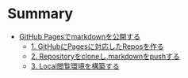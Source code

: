 # Summary

* [GitHub Pagesでmarkdownを公開する](TABLE.md)
    * [1. GitHubにPagesに対応したReposを作る](./logs/1905-github-pages-with-jekyll-publishment.md)
    * [2. Repositoryをcloneし,markdownをpushする](./logs/1905-clone-and-push-markdowns-for-jekyll-publishment.md)
    * [3. Local閲覧環境を構築する ](./logs/1905-github-pages-local-environment-with-jekyll.md)

